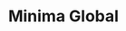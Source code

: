 ---
layout: default
######## CARD FRONT VARIABLE
img: minima.png
# kind blockchain : tendermint, polkadot, ethereum, near, move.
kind_blockchain: other
title: Minima Global 
modal: minima-testnet
# status
# - finished
# - ongoing
# - cancel
# - preparations / other
status: ongoing
reason: Going To Mainnet

######## DETAILS USED MODAL
website: "https://incentive.minima.global/"
event_name: "Minima Testnet"
event_link:  ""
node_id: "<code></code>"

######### TECHNOLOGY
os: Ubuntu 22.04
monitoring: Grafana, Prometheus, Telegraf
monitoring_pdf:
security: "Audit (Lynis and Greenbonde), Hardening CIS"
network: "Wireguard (Communication between Machine)"

######## INFRASTRUCTURE
# if kind_blockchain is tendermint,please assign  tendermint_ of value
tendermint_rpc: 
tendermint_api: 
tendermint_grpc: 
tendermint_grpc_web:
---